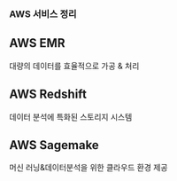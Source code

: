 ### AWS 서비스 정리 ###

## AWS EMR ##
대량의 데이터를 효율적으로 가공 & 처리

## AWS Redshift ##
데이터 분석에 특화된 스토리지 시스템

## AWS Sagemake ##
머신 러닝&데이터분석을 위한 클라우드 환경 제공
